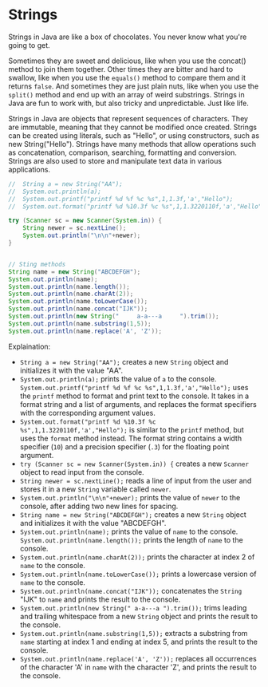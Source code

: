 # Strings

Strings in Java are like a box of chocolates. 
You never know what you're going to get. 

Sometimes they are sweet and delicious, like when you use the concat() method to join them together. Other times they are bitter and hard to swallow, like when you use the `equals()` method to compare them and it returns `false`. And sometimes they are just plain nuts, like when you use the `split()` method and end up with an array of weird substrings. Strings in Java are fun to work with, but also tricky and unpredictable. Just like life.

Strings in Java are objects that represent sequences of characters. They are immutable, meaning that they cannot be modified once created. Strings can be created using literals, such as "Hello", or using constructors, such as new String("Hello"). Strings have many methods that allow operations such as concatenation, comparison, searching, formatting and conversion. Strings are also used to store and manipulate text data in various applications.

```java
//	String a = new String("AA");
//	System.out.println(a);
//	System.out.printf("printf %d %f %c %s",1,1.3f,'a',"Hello");
//	System.out.format("printf %d %10.3f %c %s",1,1.3220110f,'a',"Hello");

try (Scanner sc = new Scanner(System.in)) {
	String newer = sc.nextLine();
	System.out.println("\n\n"+newer);
}


// Sting methods
String name = new String("ABCDEFGH");
System.out.println(name);
System.out.println(name.length());
System.out.println(name.charAt(2));
System.out.println(name.toLowerCase());
System.out.println(name.concat("IJK"));
System.out.println(new String("     a-a---a     ").trim());
System.out.println(name.substring(1,5));
System.out.println(name.replace('A', 'Z'));
```
Explaination:
- `String a = new String("AA");` creates a new `String` object and initializes it with the value "AA".
- `System.out.println(a);` prints the value of `a` to the console.
`System.out.printf("printf %d %f %c %s",1,1.3f,'a',"Hello");` uses the `printf` method to format and print text to the console. It takes in a format string and a list of arguments, and replaces the format specifiers with the corresponding argument values.
- `System.out.format("printf %d %10.3f %c %s",1,1.3220110f,'a',"Hello");` is similar to the `printf` method, but uses the `format` method instead. The format string contains a width specifier (`10`) and a precision specifier (`.3`) for the floating point argument.
- `try (Scanner sc = new Scanner(System.in)) {` creates a new `Scanner` object to read input from the console.
- `String newer = sc.nextLine();` reads a line of input from the user and stores it in a new `String` variable called `newer`.
- `System.out.println("\n\n"+newer);` prints the value of `newer` to the console, after adding two new lines for spacing.
- `String name = new String("ABCDEFGH");` creates a new `String` object and initializes it with the value "ABCDEFGH".
- `System.out.println(name);` prints the value of `name` to the console.
`System.out.println(name.length());` prints the length of `name` to the console.
- `System.out.println(name.charAt(2));` prints the character at index 2 of `name` to the console.
- `System.out.println(name.toLowerCase());` prints a lowercase version of `name` to the console.
- `System.out.println(name.concat("IJK"));` concatenates the `String` "IJK" to `name` and prints the result to the console.
- `System.out.println(new String(" a-a---a ").trim());` trims leading and trailing whitespace from a new `String` object and prints the result to the console.
- `System.out.println(name.substring(1,5));` extracts a substring from `name` starting at index 1 and ending at index 5, and prints the result to the console.
- `System.out.println(name.replace('A', 'Z'));` replaces all occurrences of the character 'A' in `name` with the character 'Z', and prints the result to the console.